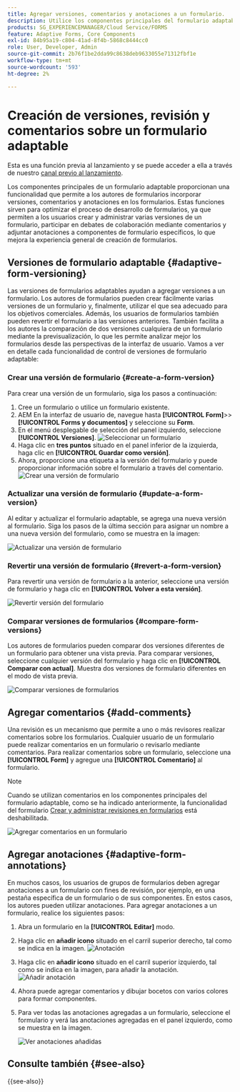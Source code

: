 ```yaml
---
title: Agregar versiones, comentarios y anotaciones a un formulario.
description: Utilice los componentes principales del formulario adaptable para agregar comentarios, anotaciones y versiones a un formulario adaptable.
products: SG_EXPERIENCEMANAGER/Cloud Service/FORMS
feature: Adaptive Forms, Core Components
exl-id: 84b95a19-c804-41ad-8f4b-5868c8444cc0
role: User, Developer, Admin
source-git-commit: 2b76f1be2dda99c8638deb9633055e71312fbf1e
workflow-type: tm+mt
source-wordcount: '593'
ht-degree: 2%

---
```


# Creación de versiones, revisión y comentarios sobre un formulario adaptable

<!--Before you can use versionings, comments, and annotations in an Adaptive Form, you must ensure you have [enabled Adaptive Form Core Components](
https://experienceleague.adobe.com/en/docs/experience-manager-cloud-service/content/forms/setup-configure-migrate/enable-adaptive-forms-core-components).-->

<!--Adaptive Form Core Components facilitates to add versionings, comments, and annotations to a form. These features helps form authors and users to enhance the form development process where they can create multiple versions of a form, collaborate and add their comments to a form, and add annotations to form components.-->

<span class="preview"> Esta es una función previa al lanzamiento y se puede acceder a ella a través de nuestro [canal previo al lanzamiento](https://experienceleague.adobe.com/docs/experience-manager-cloud-service/content/release-notes/prerelease.html?lang=es#new-features). </span>


Los componentes principales de un formulario adaptable proporcionan una funcionalidad que permite a los autores de formularios incorporar versiones, comentarios y anotaciones en los formularios. Estas funciones sirven para optimizar el proceso de desarrollo de formularios, ya que permiten a los usuarios crear y administrar varias versiones de un formulario, participar en debates de colaboración mediante comentarios y adjuntar anotaciones a componentes de formulario específicos, lo que mejora la experiencia general de creación de formularios.


## Versiones de formulario adaptable {#adaptive-form-versioning}

Las versiones de formularios adaptables ayudan a agregar versiones a un formulario. Los autores de formularios pueden crear fácilmente varias versiones de un formulario y, finalmente, utilizar el que sea adecuado para los objetivos comerciales. Además, los usuarios de formularios también pueden revertir el formulario a las versiones anteriores. También facilita a los autores la comparación de dos versiones cualquiera de un formulario mediante la previsualización, lo que les permite analizar mejor los formularios desde las perspectivas de la interfaz de usuario. Vamos a ver en detalle cada funcionalidad de control de versiones de formulario adaptable:

### Crear una versión de formulario {#create-a-form-version}

Para crear una versión de un formulario, siga los pasos a continuación:

1. Cree un formulario o utilice un formulario existente.
1. AEM En la interfaz de usuario de, navegue hasta **[!UICONTROL Form]**>>**[!UICONTROL Forms y documentos]** y seleccione su **Form**.
1. En el menú desplegable de selección del panel izquierdo, seleccione **[!UICONTROL Versiones]**.
   ![Seleccionar un formulario](select-a-form.png)
1. Haga clic en **tres puntos** situado en el panel inferior de la izquierda, haga clic en **[!UICONTROL Guardar como versión]**.
1. Ahora, proporcione una etiqueta a la versión del formulario y puede proporcionar información sobre el formulario a través del comentario.
   ![Crear una versión de formulario](create-a-form-version.png)

### Actualizar una versión de formulario {#update-a-form-version}

Al editar y actualizar el formulario adaptable, se agrega una nueva versión al formulario. Siga los pasos de la última sección para asignar un nombre a una nueva versión del formulario, como se muestra en la imagen:

![Actualizar una versión de formulario](update-a-form-version.png)

### Revertir una versión de formulario {#revert-a-form-version}

Para revertir una versión de formulario a la anterior, seleccione una versión de formulario y haga clic en **[!UICONTROL Volver a esta versión]**.

![Revertir versión del formulario](revert-form-version.png)

### Comparar versiones de formularios {#compare-form-versions}

Los autores de formularios pueden comparar dos versiones diferentes de un formulario para obtener una vista previa. Para comparar versiones, seleccione cualquier versión del formulario y haga clic en **[!UICONTROL Comparar con actual]**. Muestra dos versiones de formulario diferentes en el modo de vista previa.

![Comparar versiones de formularios](compare-form-versions.png)

## Agregar comentarios {#add-comments}

Una revisión es un mecanismo que permite a uno o más revisores realizar comentarios sobre los formularios. Cualquier usuario de un formulario puede realizar comentarios en un formulario o revisarlo mediante comentarios. Para realizar comentarios sobre un formulario, seleccione una **[!UICONTROL Form]** y agregue una **[!UICONTROL Comentario]** al formulario.

>[!NOTE]
> Cuando se utilizan comentarios en los componentes principales del formulario adaptable, como se ha indicado anteriormente, la funcionalidad del formulario [Crear y administrar revisiones en formularios](/help/forms/create-reviews-forms.md) está deshabilitada.


![Agregar comentarios en un formulario](form-comments.png)

## Agregar anotaciones {#adaptive-form-annotations}

En muchos casos, los usuarios de grupos de formularios deben agregar anotaciones a un formulario con fines de revisión, por ejemplo, en una pestaña específica de un formulario o de sus componentes. En estos casos, los autores pueden utilizar anotaciones. Para agregar anotaciones a un formulario, realice los siguientes pasos:

1. Abra un formulario en la **[!UICONTROL Editar]** modo.

1. Haga clic en **añadir icono** situado en el carril superior derecho, tal como se indica en la imagen.
   ![Anotación](annotation.png)

1. Haga clic en **añadir icono** situado en el carril superior izquierdo, tal como se indica en la imagen, para añadir la anotación.
   ![Añadir anotación](add-annotation.png)

1. Ahora puede agregar comentarios y dibujar bocetos con varios colores para formar componentes.

1. Para ver todas las anotaciones agregadas a un formulario, seleccione el formulario y verá las anotaciones agregadas en el panel izquierdo, como se muestra en la imagen.

   ![Ver anotaciones añadidas](see-annotations.png)

## Consulte también {#see-also}

{{see-also}}
